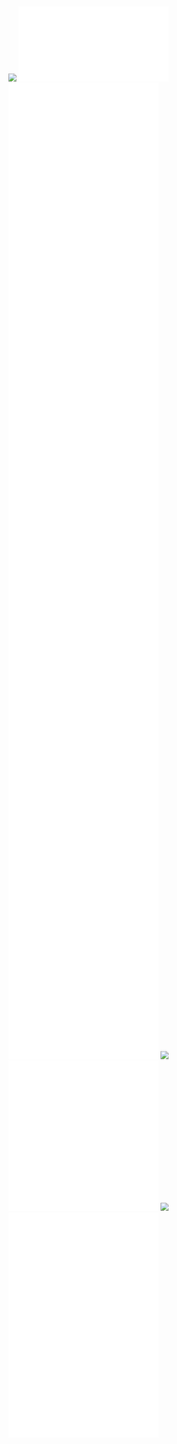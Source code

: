 ![](Notatki/Semestr%203/Języki%20programowania/Labolatoria/Labolatoria%202/Project/lab02.iml)
![](Notatki/Semestr%203/Języki%20programowania/Labolatoria/Labolatoria%202/Project/src/module-info.java)
![](Notatki/Semestr%203/Języki%20programowania/Labolatoria/Labolatoria%202/Project/src/pl/edu/pwr/student/lab02/data/Constants.java)
![](Notatki/Semestr%203/Języki%20programowania/Labolatoria/Labolatoria%202/Project/src/pl/edu/pwr/student/lab02/data/Person.java)
![](Notatki/Semestr%203/Języki%20programowania/Labolatoria/Labolatoria%202/Project/src/pl/edu/pwr/student/lab02/data/PersonKind.java)
![](Notatki/Semestr%203/Języki%20programowania/Labolatoria/Labolatoria%202/Project/src/pl/edu/pwr/student/lab02/data/Ski.java)
![](Notatki/Semestr%203/Języki%20programowania/Labolatoria/Labolatoria%202/Project/src/pl/edu/pwr/student/lab02/data/SkiType.java)
![](Notatki/Semestr%203/Języki%20programowania/Labolatoria/Labolatoria%202/Project/src/pl/edu/pwr/student/lab02/data/Variation.java)
![](Notatki/Semestr%203/Języki%20programowania/Labolatoria/Labolatoria%202/Project/src/pl/edu/pwr/student/lab02/reader/ConstantsReader.java)
![](Notatki/Semestr%203/Języki%20programowania/Labolatoria/Labolatoria%202/Project/src/pl/edu/pwr/student/lab02/reader/EmptyFileException.java)
![](Notatki/Semestr%203/Języki%20programowania/Labolatoria/Labolatoria%202/Project/src/pl/edu/pwr/student/lab02/tactics/AbstractMethod.java)
![](Notatki/Semestr%203/Języki%20programowania/Labolatoria/Labolatoria%202/Project/src/pl/edu/pwr/student/lab02/tactics/BruteForceMethod.java)
![](Notatki/Semestr%203/Języki%20programowania/Labolatoria/Labolatoria%202/Project/src/pl/edu/pwr/student/lab02/tactics/MethodInterface.java)
![](Notatki/Semestr%203/Języki%20programowania/Labolatoria/Labolatoria%202/Project/src/pl/edu/pwr/student/lab02/tactics/RandomMethod.java)
![](Notatki/Semestr%203/Języki%20programowania/Labolatoria/Labolatoria%202/Project/src/pl/edu/pwr/student/lab02/UI/CLI/CLI.java)
![](Notatki/Semestr%203/Języki%20programowania/Labolatoria/Labolatoria%202/Project/src/pl/edu/pwr/student/lab02/UI/GUI/GUI.form)
![](Notatki/Semestr%203/Języki%20programowania/Labolatoria/Labolatoria%202/Project/src/pl/edu/pwr/student/lab02/UI/GUI/GUI.java)
![](Notatki/Semestr%203/Języki%20programowania/Labolatoria/Labolatoria%202/Project/src/pl/edu/pwr/student/lab02/Main.java)
![](Notatki/Semestr%203/Języki%20programowania/Labolatoria/Labolatoria%202/Project/src/META-INF/MANIFEST.MF)
![](Notatki/Semestr%203/Języki%20programowania/Labolatoria/Labolatoria%202/Project/inputs/preferences.txt)
![](Notatki/Semestr%203/Języki%20programowania/Labolatoria/Labolatoria%202/Project/inputs/wykaz.txt)
![](Notatki/Semestr%203/Języki%20programowania/Labolatoria/Labolatoria%202/Project/inputs/znizki.txt)